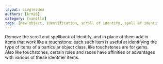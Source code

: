 ```yaml
---
layout: singleidea
authors: [krm26]
category: [vanilla]
tags: [new object, identification, scroll of identify, spell of identify]
---
```

Remove the scroll and spellbook of identify, and in place of them add in items
that work like a touchstone: each such item is useful at identifying the type of
items of a particular object class, like touchstones are for gems. Also like
touchstones, certain roles and races have affinities or advantages with various
of these identifier items.
